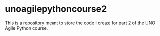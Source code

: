 # unoagilepythoncourse2

This is a repository meant to store the code I create for part 2 of the UNO Agile Python course.

